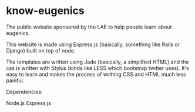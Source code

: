 know-eugenics
=============

The public website sponsored by the LAE to help people learn about eugenics. 

This website is made using Express.js (basically, something like Rails or Django) built on top of node. 

The templates are written using Jade (basically, a simplified HTML) and the css is written with Stylus (kinda like LESS which bootstrap twitter uses). It's easy to learn and makes the process of writting CSS and HTML much less painful. 

Dependencies:

Node.js
Express.js
